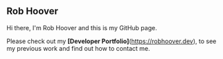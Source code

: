 ## Rob Hoover

Hi there, I'm Rob Hoover and this is my GitHub page.  

Please check out my **[Developer Portfolio]**(https://robhoover.dev), to see my previous work and find out how to contact me.
